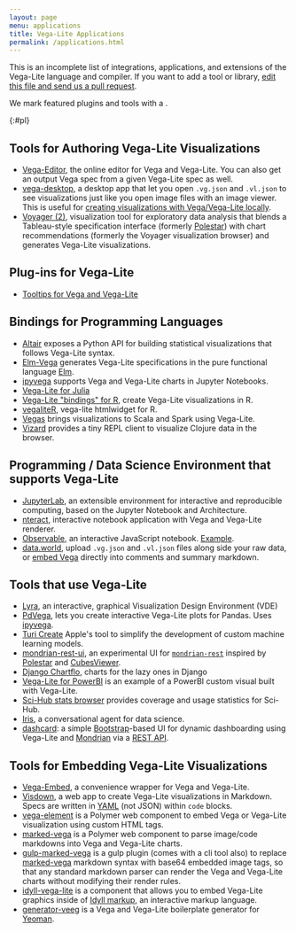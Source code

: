 ```yaml
---
layout: page
menu: applications
title: Vega-Lite Applications
permalink: /applications.html
---
```


This is an incomplete list of integrations, applications, and extensions of the Vega-Lite language and compiler. If you want to add a tool or library, [edit this file and send us a pull request](https://github.com/vega/vega-lite/blob/master/site/usage/applications.md).

We mark featured plugins and tools with a <span class="octicon octicon-star"></span>.

{:#pl}
## Tools for Authoring Vega-Lite Visualizations

- <span class="octicon octicon-star"></span> [Vega-Editor](https://vega.github.io/editor/), the online editor for Vega and Vega-Lite.  You can also get an output Vega spec from a given Vega-Lite spec as well.
- <span class="octicon octicon-star"></span> [vega-desktop](https://github.com/kristw/vega-desktop), a desktop app that let you open `.vg.json` and `.vl.json` to see visualizations just like you open image files with an image viewer. This is useful for [creating visualizations with Vega/Vega-Lite locally](https://medium.com/@kristw/create-visualizations-with-vega-on-your-machine-using-your-preferred-editor-529e1be875c0).
- <span class="octicon octicon-star"></span> [Voyager (2)](https://github.com/vega/voyager), visualization tool for exploratory data analysis that blends a Tableau-style specification interface (formerly [Polestar](https://github.com/vega/polestar)) with chart recommendations (formerly the Voyager visualization browser) and generates Vega-Lite visualizations.

## Plug-ins for Vega-Lite

-   <span class="octicon octicon-star"></span> [Tooltips for Vega and Vega-Lite](https://github.com/vega/vega-lite-tooltip)

## Bindings for Programming Languages

-   <span class="octicon octicon-star"></span> [Altair](https://altair-viz.github.io) exposes a Python API for building statistical visualizations that follows Vega-Lite syntax.
-   <span class="octicon octicon-star"></span> [Elm-Vega](http://package.elm-lang.org/packages/gicentre/elm-vega/latest) generates Vega-Lite specifications in the pure functional language [Elm](http://elm-lang.org).
-   [ipyvega](https://github.com/vega/ipyvega) supports Vega and Vega-Lite charts in Jupyter Notebooks.
-   [Vega-Lite for Julia](https://github.com/fredo-dedup/VegaLite.jl)
-   [Vega-Lite "bindings" for R](https://github.com/hrbrmstr/vegalite), create Vega-Lite visualizations in R.
-   [vegaliteR](https://github.com/timelyportfolio/vegaliteR), vega-lite htmlwidget for R.
-   [Vegas](https://github.com/aishfenton/Vegas) brings visualizations to Scala and Spark using Vega-Lite.
-   [Vizard](https://github.com/yieldbot/vizard) provides a tiny REPL client to visualize Clojure data in the browser.


## Programming / Data Science Environment that supports Vega-Lite

-   <span class="octicon octicon-star"></span> [JupyterLab](https://github.com/jupyterlab/jupyterlab), an extensible environment for interactive and reproducible computing, based on the Jupyter Notebook and Architecture.
-   [nteract](https://github.com/nteract/nteract), interactive notebook application with Vega and Vega-Lite renderer.
-   <span class="octicon octicon-star"></span> [Observable](https://beta.observablehq.com/), an interactive JavaScript notebook. [Example](https://beta.observablehq.com/@mbostock/exploring-data-with-vega-lite).
-   [data.world](https://data.world), upload `.vg.json` and `.vl.json` files along side your raw data, or [embed Vega](https://docs.data.world/tutorials/markdown/#vega-and-vega-lite) directly into comments and summary markdown.

## Tools that use Vega-Lite

-   [Lyra](https://github.com/vega/lyra), an interactive, graphical Visualization Design Environment (VDE)
-   <span class="octicon octicon-star"></span> [PdVega](https://jakevdp.github.io/pdvega/), lets you create interactive Vega-Lite plots for Pandas. Uses [ipyvega](https://github.com/vega/ipyvega).
-   [Turi Create](https://github.com/apple/turicreate) Apple's tool to simplify the development of custom machine learning models.
-   [mondrian-rest-ui](https://github.com/jazzido/mondrian-rest-ui), an experimental UI for [`mondrian-rest`](https://github.com/jazzido/mondrian-rest) inspired by [Polestar](https://github.com/vega/polestar) and [CubesViewer](https://github.com/jjmontesl/cubesviewer).
-   [Django Chartflo](https://github.com/synw/django-chartflo), charts for the lazy ones in Django
-   [Vega-Lite for PowerBI](https://github.com/Microsoft/vegalite-for-powerbi/) is an example of a PowerBI custom visual built with Vega-Lite.
-   [Sci-Hub stats browser](https://github.com/greenelab/scihub) provides coverage and usage statistics for Sci-Hub.
-   [Iris](https://hackernoon.com/a-conversational-agent-for-data-science-4ae300cdc220), a conversational agent for data science.
-   [dashcard](https://github.com/scottcame/dashcard): a simple [Bootstrap](https://getbootstrap.com/)-based UI for dynamic dashboarding using Vega-Lite and [Mondrian](https://community.hds.com/docs/DOC-1009853) via a [REST API](https://github.com/ojbc/mondrian-rest).


## Tools for Embedding Vega-Lite Visualizations

-   <span class="octicon octicon-star"></span> [Vega-Embed](https://github.com/vega/vega-embed), a convenience wrapper for Vega and Vega-Lite.
-   <span class="octicon octicon-star"></span> [Visdown](http://visdown.com), a web app to create Vega-Lite visualizations in Markdown. Specs are written in [YAML](http://www.yaml.org/) (not JSON) within `code` blocks.
-   [vega-element](https://www.webcomponents.org/element/PolymerVis/vega-element) is a Polymer web component to embed Vega or Vega-Lite visualization using custom HTML tags.
-   [marked-vega](https://www.webcomponents.org/element/PolymerVis/marked-vega) is a Polymer web component to parse image/code markdowns into Vega and Vega-Lite charts.
-   [gulp-marked-vega](https://github.com/e2fyi/gulp-marked-vega) is a gulp plugin (comes with a cli tool also) to replace [marked-vega](https://www.webcomponents.org/element/PolymerVis/marked-vega) markdown syntax with base64 embedded image tags, so that any standard markdown parser can render the Vega and Vega-Lite charts without modifying their render rules.
-   [idyll-vega-lite](https://github.com/idyll-lang/idyll-vega-lite) is a component that allows you to embed Vega-Lite graphics inside of [Idyll markup](https://idyll-lang.org), an interactive markup language.
-   [generator-veeg](https://github.com/millette/generator-veeg) is a Vega and Vega-Lite boilerplate generator for [Yeoman](http://yeoman.io/).
